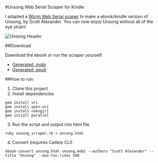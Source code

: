 #Unsong Web Serial Scraper for Kindle

I adapted a [Worm Web Serial scaper](https://github.com/rhelsing/worm_scraper) to make a ebook/kindle version of Unsong, by Scott Alexander. You can now enjoy Unsong without all of the eye strain!

![Unsong Header](http://i.imgur.com/d9LvKMc.png)

##Download

Download the ebook or run the scraper yourself.

- [Generated .mobi](//jasongross.github.io/unsong_scraper/unsong.mobi)
- [Generated .epub](//jasongross.github.io/unsong_scraper/unsong.epub)

##How to run:

1. Clone this project
2. Install dependencies

```command
gem install uri
gem install open-uri
gem install nokogiri
gem install parallel
```

3. Run the script and output into html file

```command
ruby unsong_scraper.rb > unsong.html
```

4. Convert (requires Calibre CLI)

```command
ebook-convert unsong.html unsong.mobi --authors "Scott Alexander" --title "Unsong" --max-toc-links 500
```
